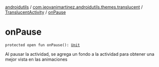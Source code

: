 [androidutils](../../index.md) / [com.jeovanimartinez.androidutils.themes.translucent](../index.md) / [TranslucentActivity](index.md) / [onPause](./on-pause.md)

# onPause

`protected open fun onPause(): `[`Unit`](https://kotlinlang.org/api/latest/jvm/stdlib/kotlin/-unit/index.html)

Al pausar la actividad, se agrega un fondo a la actividad para obtener una mejor vista en las animaciones

